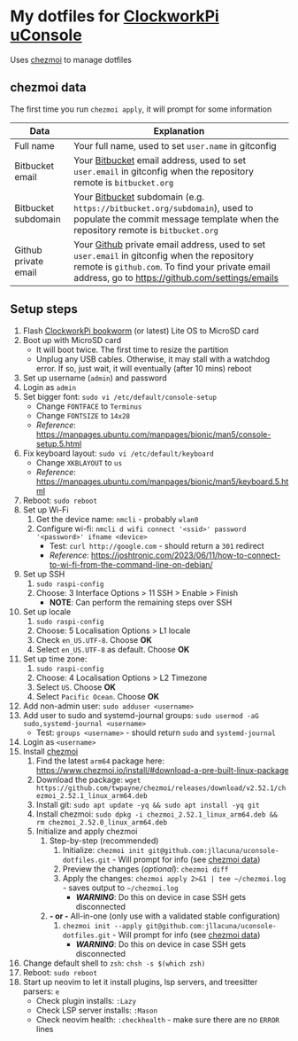 # My dotfiles for [ClockworkPi uConsole](https://www.clockworkpi.com/uconsole)

Uses [chezmoi](https://www.chezmoi.io/) to manage dotfiles

## <a name="chezmoi-data">chezmoi data</a>

The first time you run `chezmoi apply`, it will prompt for some information

|Data|Explanation|
|-|-|
|Full name|Your full name, used to set `user.name` in gitconfig|
|Bitbucket email|Your [Bitbucket](https://bitbucket.org/) email address, used to set `user.email` in gitconfig when the repository remote is `bitbucket.org`|
|Bitbucket subdomain|Your [Bitbucket](https://bitbucket.org/) subdomain (e.g. `https://bitbucket.org/subdomain`), used to populate the commit message template when the repository remote is `bitbucket.org`|
|Github private email|Your [Github](https://github.com/) private email address, used to set `user.email` in gitconfig when the repository remote is `github.com`. To find your private email address, go to https://github.com/settings/emails|

## Setup steps
1. Flash [ClockworkPi bookworm](https://forum.clockworkpi.com/t/bookworm-6-6-y-for-the-uconsole-and-devterm/13235) (or latest) Lite OS to MicroSD card
1. Boot up with MicroSD card
    - It will boot twice. The first time to resize the partition
    - Unplug any USB cables. Otherwise, it may stall with a watchdog error. If so, just wait, it will eventually (after 10 mins) reboot
1. Set up username (`admin`) and password
1. Login as `admin`
1. Set bigger font: `sudo vi /etc/default/console-setup`
    - Change `FONTFACE` to `Terminus`
    - Change `FONTSIZE` to `14x28`
    - *Reference*: https://manpages.ubuntu.com/manpages/bionic/man5/console-setup.5.html
1. Fix keyboard layout: `sudo vi /etc/default/keyboard`
    - Change `XKBLAYOUT` to `us`
    - *Reference*: https://manpages.ubuntu.com/manpages/bionic/man5/keyboard.5.html
1. Reboot: `sudo reboot`
1. Set up Wi-Fi
    1. Get the device name: `nmcli` - probably `wlan0`
    1. Configure wi-fi: `nmcli d wifi connect '<ssid>' password '<password>' ifname <device>`
       - Test: `curl http://google.com` - should return a `301` redirect
       - *Reference*: https://joshtronic.com/2023/06/11/how-to-connect-to-wi-fi-from-the-command-line-on-debian/
1. Set up SSH
    1. `sudo raspi-config`
    1. Choose: 3 Interface Options > 11 SSH > Enable > Finish
        - **NOTE**: Can perform the remaining steps over SSH
1. Set up locale
    1. `sudo raspi-config`
    1. Choose: 5 Localisation Options > L1 locale
    1. Check `en_US.UTF-8`. Choose **OK**
    1. Select `en_US.UTF-8` as default. Choose **OK**
1. Set up time zone:
    1. `sudo raspi-config`
    1. Choose: 4 Localisation Options > L2 Timezone
    1. Select `US`. Choose **OK**
    1. Select `Pacific Ocean`. Choose **OK**
1. Add non-admin user: `sudo adduser <username>`
1. Add user to sudo and systemd-journal groups: `sudo usermod -aG sudo,systemd-journal <username>`
    - Test: `groups <username>` - should return `sudo` and `systemd-journal`
1. Login as `<username>`
1. Install [chezmoi](https://www.chezmoi.io/install/) 
    1. Find the latest `arm64` package here: https://www.chezmoi.io/install/#download-a-pre-built-linux-package
    1. Download the package: `wget https://github.com/twpayne/chezmoi/releases/download/v2.52.1/chezmoi_2.52.1_linux_arm64.deb`
    1. Install git: `sudo apt update -yq && sudo apt install -yq git`
    1. Install chezmoi: `sudo dpkg -i chezmoi_2.52.1_linux_arm64.deb && rm chezmoi_2.52.0_linux_arm64.deb`
    1. Initialize and apply chezmoi
        1. Step-by-step (recommended)
            1. Initialize: `chezmoi init git@github.com:jllacuna/uconsole-dotfiles.git` - Will prompt for info (see [chezmoi data](#chezmoi-data))
            1. Preview the changes (*optional*): `chezmoi diff`
            1. Apply the changes: `chezmoi apply 2>&1 | tee ~/chezmoi.log` - saves output to `~/chezmoi.log`
                - ***WARNING***: Do this on device in case SSH gets disconnected
        1. **- or -** All-in-one (only use with a validated stable configuration)
            1. `chezmoi init --apply git@github.com:jllacuna/uconsole-dotfiles.git` - Will prompt for info (see [chezmoi data](#chezmoi-data))
                - ***WARNING***: Do this on device in case SSH gets disconnected
1. Change default shell to `zsh`: `chsh -s $(which zsh)`
1. Reboot: `sudo reboot`
1. Start up neovim to let it install plugins, lsp servers, and treesitter parsers: `e`
    - Check plugin installs: `:Lazy`
    - Check LSP server installs: `:Mason`
    - Check neovim health: `:checkhealth` - make sure there are no `ERROR` lines
